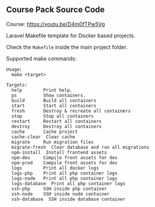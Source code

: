 
## Course Pack Source Code

Course: https://youtu.be/D4m0fTPw5Vg

Laravel Makefile template for Docker based projects.

Check the `Makefile` inside the main project folder.

Supported make commands:

````
Usage:
  make <target>

Targets:
  help        Print help.
  ps          Show containers.
  build       Build all containers
  start       Start all containers
  fresh       Destroy & recreate all containers
  stop        Stop all containers
  restart     Restart all containers
  destroy     Destroy all containers
  cache       Cache project
  cache-clear  Clear cache
  migrate     Run migration files
  migrate-fresh  Clear database and run all migrations
  npm-install  Install frontend assets
  npm-dev     Compile front assets for dev
  npm-prod    Compile front assets for dev
  logs        Print all docker logs
  logs-php    Print all php container logs
  logs-node   Print all php container logs
  logs-database  Print all php container logs
  ssh-php     SSH inside php container
  ssh-node    SSH inside node container
  ssh-database  SSH inside database container
````